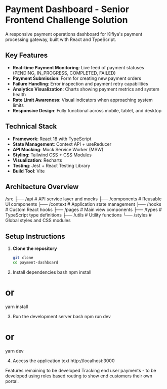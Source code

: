 # Payment Dashboard - Senior Frontend Challenge Solution

A responsive payment operations dashboard for Kifiya's payment processing gateway, built with React and TypeScript.

## Key Features

- **Real-time Payment Monitoring**: Live feed of payment statuses (PENDING, IN_PROGRESS, COMPLETED, FAILED)
- **Payment Submission**: Form for creating new payment orders
- **Failure Handling**: Error inspection and payment retry capabilities
- **Analytics Visualization**: Charts showing payment metrics and system health
- **Rate Limit Awareness**: Visual indicators when approaching system limits
- **Responsive Design**: Fully functional across mobile, tablet, and desktop

## Technical Stack

- **Framework**: React 18 with TypeScript
- **State Management**: Context API + useReducer
- **API Mocking**: Mock Service Worker (MSW)
- **Styling**: Tailwind CSS + CSS Modules
- **Visualization**: Recharts
- **Testing**: Jest + React Testing Library
- **Build Tool**: Vite

## Architecture Overview
/src
├── /api # API service layer and mocks
├── /components # Reusable UI components
├── /context # Application state management
├── /hooks # Custom React hooks
├── /pages # Main view components
├── /types # TypeScript type definitions
├── /utils # Utility functions
└── /styles # Global styles and CSS modules

## Setup Instructions

1. **Clone the repository**
   ```bash
   git clone 
   cd payment-dashboard

2. Install dependencies
bash
npm install
# or
yarn install

3. Run the development server
bash
npm run dev
# or
yarn dev


4. Access the application
text
http://localhost:3000

Features remaining to be developed
Tracking end user payments -  to be developed using roles based routing to show end customers their own portal.

